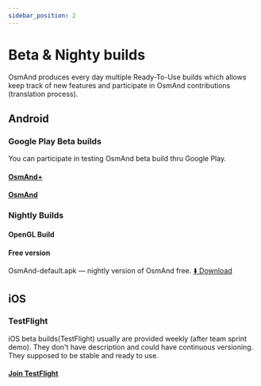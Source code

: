 ```yaml
---
sidebar_position: 2
---
```


# Beta & Nighty builds
OsmAnd produces every day multiple Ready-To-Use builds which allows keep track of new features and participate in OsmAnd contributions (translation process).

## Android
### Google Play Beta builds
You can participate in testing OsmAnd beta build thru Google Play. 
#### [OsmAnd+](https://play.google.com/apps/testing/net.osmand.plus)
#### [OsmAnd](https://play.google.com/apps/testing/net.osmand)

### Nightly Builds
#### OpenGL Build

#### Free version
OsmAnd-default.apk — nightly version of OsmAnd free. 
[:arrow_down: Download](https://download.osmand.net/latest-night-build/OsmAnd-default.apk)

## iOS
### TestFlight
iOS beta builds(TestFlight) usually are provided weekly (after team sprint demo). They don't have description and could have continuous versioning. They supposed to be stable and ready to use.
#### [Join TestFlight](https://testflight.apple.com/join/7poGNCKy) 